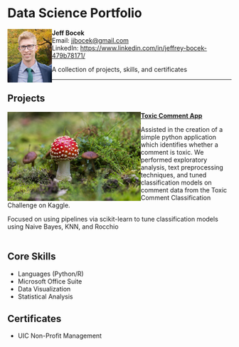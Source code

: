 # Data Science Portfolio
<img align = "left" width = "100" height = "120" src = "https://github.com/jjbocek/Data-Science-Portfolio/blob/main/images/123.png">

**Jeff Bocek**     
Email: jjbocek@gmail.com  
LinkedIn: https://www.linkedin.com/in/jeffrey-bocek-479b78171/

A collection of projects, skills, and certificates 

---

## Projects

<img align = "left" width = "300" height = "200" src="https://github.com/jjbocek/Data-Science-Portfolio/blob/main/images/toxic%20mushroom.jpg"> **[Toxic Comment App](https://github.com/jjbocek/ToxicApp)** 

Assisted in the creation of a simple python application which identifies whether a comment is toxic. We performed exploratory analysis, text preprocessing techniques, and tuned classification models on comment data from the Toxic Comment Classification Challenge on Kaggle.

Focused on using pipelines via scikit-learn to tune classification models using Naive Bayes, KNN, and Rocchio  
<br />

## Core Skills
- Languages (Python/R)
- Microsoft Office Suite
- Data Visualization
- Statistical Analysis

## Certificates
- UIC Non-Profit Management
